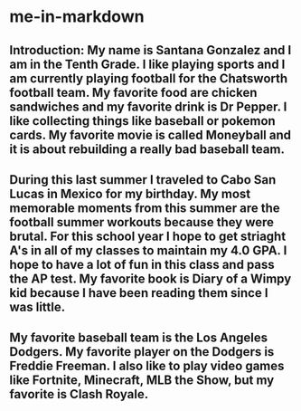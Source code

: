 # me-in-markdown
## Introduction: My name is Santana Gonzalez and I am in the Tenth Grade. I like playing sports and I am currently playing football for the Chatsworth football team. My favorite food are chicken sandwiches and my favorite drink is Dr Pepper. I like collecting things like baseball or pokemon cards. My favorite movie is called Moneyball and it is about rebuilding a really bad baseball team. 
## During this last summer I traveled to Cabo San Lucas in Mexico for my birthday. My most memorable moments from this summer are the football summer workouts because they were brutal. For this school year I hope to get striaght A's in all of my classes to maintain my 4.0 GPA. I hope to have a lot of fun in this class and pass the AP test. My favorite book is Diary of a Wimpy kid because I have been reading them since I was little.
## My favorite baseball team is the Los Angeles Dodgers. My favorite player on the Dodgers is Freddie Freeman. I also like to play video games like Fortnite, Minecraft, MLB the Show, but my favorite is Clash Royale.